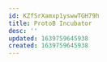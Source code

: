 ```yaml
---
id: KZfSrXamxp1yswwTGH79h
title: ProtoB Incubator
desc: ''
updated: 1639759645938
created: 1639759645938
---
```


